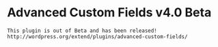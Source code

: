 # Advanced Custom Fields v4.0 Beta

`
This plugin is out of Beta and has been released! http://wordpress.org/extend/plugins/advanced-custom-fields/
`